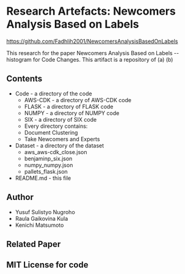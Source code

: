 # Research Artefacts: Newcomers Analysis Based on Labels

https://github.com/Fadhlih2001/NewcomersAnalysisBasedOnLabels

This research for the paper Newcomers Analysis Based on Labels --histogram for Code Changes. This artifact is a repository of (a)  (b) 

## Contents

* Code - a directory of the code
  *  AWS-CDK - a directory of AWS-CDK code
  *  FLASK - a directory of FLASK code
  *  NUMPY - a directory of NUMPY code
  *  SIX - a directory of SIX code
   *   Every directory contains:
    *   Document Clustering
    *   Take Newcomers and Experts
* Dataset - a directory of the dataset
  * aws_aws-cdk_close.json 
  * benjaminp_six.json
  * numpy_numpy.json
  * pallets_flask.json
* README.md - this file 

## Author
* Yusuf Sulistyo Nugroho
* Raula Gaikovina Kula
* Kenichi Matsumoto

## Related Paper

## MIT License for code



